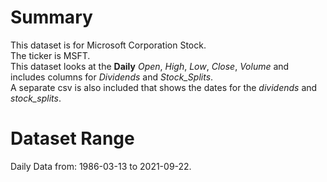# Summary

This dataset is for Microsoft Corporation Stock.  
The ticker is MSFT.  
This dataset looks at the **Daily** _Open_, _High_, _Low_, _Close_, _Volume_ and includes columns for _Dividends_ and _Stock\_Splits_.  
A separate csv is also included that shows the dates for the _dividends_ and _stock\_splits_.

# Dataset Range

Daily Data from: 1986-03-13 to 2021-09-22.



